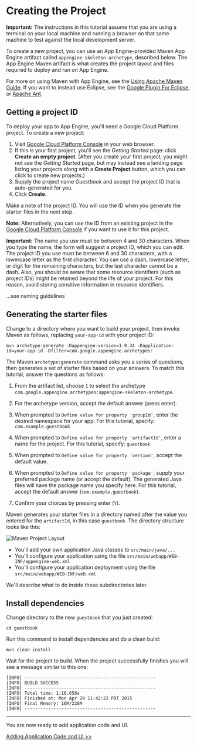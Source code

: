 # Creating the Project

  

**Important:** The instructions in this tutorial assume that you are using a terminal on your local machine and running a browser on that same machine to test against the local development server.

To create a new project, you can use an App Engine-provided Maven App Engine artifact called `appengine-skeleton-archetype`, described below. The App Engine Maven artifact is what creates the project layout and files required to deploy and run on App Engine.

For more on using Maven with App Engine, see the [Using Apache Maven Guide](https://web.archive.org/web/20160424225841/https://cloud.google.com/appengine/docs/java/tools/maven). If you want to instead use Eclipse, see the [Google Plugin For Eclipse](https://web.archive.org/web/20160424225841/https://developers.google.com/eclipse/docs/getting_started), or [Apache Ant](https://web.archive.org/web/20160424225841/https://cloud.google.com/appengine/docs/java/tools/ant).

## Getting a project ID

To deploy your app to App Engine, you'll need a Google Cloud Platform project. To create a new project:

1.  Visit <a href="https://web.archive.org/web/20160424225841/https://console.cloud.google.com/" data-track-name="consoleLink" data-track-type="tutorial" data-track-metadata-position="body">Google Cloud Platform Console</a> in your web browser.
2.  If this is your first project, you'll see the *Getting Started* page: click **Create an empty project**. (After you create your first project, you might not see the *Getting Started* page, but may instead see a landing page listing your projects along with a **Create Project** button, which you can click to create new projects.)
3.  Supply the project name *Guestbook* and accept the project ID that is auto-generated for you.
4.  Click **Create**.

Make a note of the project ID. You will use the ID when you generate the starter files in the next step.

**Note:** Alternatively, you can use the ID from an existing project in the <a href="https://web.archive.org/web/20160424225841/https://console.cloud.google.com/" data-track-name="consoleLink" data-track-type="tutorial" data-track-metadata-position="note">Google Cloud Platform Console</a> if you want to use it for this project. <span class="expandable inline" title="Expand to show additional information"></span>

**Important:** The name you use must be between 4 and 30 characters. When you type the name, the form will suggest a project ID, which you can edit. The project ID you use must be between 6 and 30 characters, with a lowercase letter as the first character. You can use a dash, lowercase letter, or digit for the remaining characters, but the last character cannot be a dash. Also, you should be aware that some resource identifiers (such as project IDs) might be retained beyond the life of your project. For this reason, avoid storing sensitive information in resource identifiers.

<span class="expand-control once">...see naming guidelines</span>

## Generating the starter files

Change to a directory where you want to build your project, then invoke Maven as follows, replacing `your-app-id` with your project ID:

```
mvn archetype:generate -Dappengine-version=1.9.34 -Dapplication-id=your-app-id -Dfilter=com.google.appengine.archetypes:
```

The Maven `archetype:generate` command asks you a series of questions, then generates a set of starter files based on your answers. To match this tutorial, answer the questions as follows:

1.  From the artifact list, choose `1` to select the archetype `com.google.appengine.archetypes:appengine-skeleton-archetype`.

2.  For the archetype version, accept the default answer (press enter).

3.  When prompted to `Define value for property 'groupId'`, enter the desired namespace for your app. For this tutorial, specify: `com.example.guestbook`

4.  When prompted to `Define value for property 'artifactId'`, enter a name for the project. For this tutorial, specify: `guestbook`

5.  When prompted to `Define value for property 'version'`, accept the default value.

6.  When prompted to `Define value for property 'package'`, supply your preferred package name (or accept the default). The generated Java files will have the package name you specify here. For this tutorial, accept the default answer (`com.example.guestbook`).

7.  Confirm your choices by pressing enter (`Y`).

Maven generates your starter files in a directory named after the value you entered for the `artifactId`, in this case `guestbook`. The directory structure looks like this:

![Maven Project Layout](https://web.archive.org/web/20160424225841im_/https://cloud.google.com/appengine/docs/java/gettingstarted/images/maven_layout.png)

-   You'll add your own application Java classes to `src/main/java/...`
-   You'll configure your application using the file `src/main/webapp/WEB-INF/appengine-web.xml`
-   You'll configure your application deployment using the file `src/main/webapp/WEB-INF/web.xml`

We'll describe what to do inside these subdirectories later.

## Install dependencies

Change directory to the new `guestbook` that you just created:

```
cd guestbook
```

Run this command to install dependencies and do a clean build:

```
mvn clean install
```

Wait for the project to build. When the project successfully finishes you will see a message similar to this one:

```
[INFO] --------------------------------------------------
[INFO] BUILD SUCCESS
[INFO] --------------------------------------------------
[INFO] Total time: 1:16.656s
[INFO] Finished at: Mon Apr 29 11:42:22 PDT 2015
[INFO] Final Memory: 16M/228M
[INFO] --------------------------------------------------
```

------------------------------------------------------------------------

You are now ready to add application code and UI.

<a href="https://web.archive.org/web/20160424225841/https://cloud.google.com/appengine/docs/java/gettingstarted/ui_and_code" class="button">Adding Application Code and UI &gt;&gt;</a>
